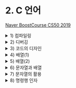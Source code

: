 # 2. C 언어

[Naver BoostCourse CS50 2019](https://www.edwith.org/boostcourse-cs-050)

<details>
  <summary>1) 컴파일링</summary>

</details>

<details>
  <summary>2) 디버깅</summary>

</details>

<details>
  <summary>3) 코드의 디자인</summary>

</details>

<details>
  <summary>4) 배열(1)</summary>

</details>

<details>
  <summary>5) 배열(2)</summary>

</details>

<details>
  <summary>6) 문자열과 배열</summary>

</details>

<details>
  <summary>7) 문자열의 활용</summary>

</details>

<details>
  <summary>8) 명령행 인자</summary>

</details>
